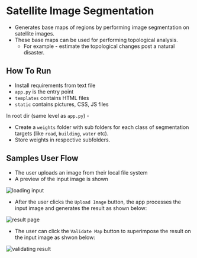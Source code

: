 # Satellite Image Segmentation
* Generates base maps of regions by performing image segmentation on satellite images.
* These base maps can be used for performing topological analysis.
  * For example - estimate the topological changes post a natural disaster. 

## How To Run
* Install requirements from text file
* `app.py` is the entry point
* `templates` contains HTML files
* `static` contains pictures, CSS, JS files

In root dir (same level as `app.py`) -
* Create a `weights` folder with sub folders for each class of segmentation targets (like `road`, `building`, `water` etc).
* Store weights in respective subfolders.

## Samples User Flow
* The user uploads an image from their local file system
* A preview of the input image is shown


![loading input](https://github.com/sudhamsugurijala/Satellite-Image-Segmentation/blob/main/static/css/images/input.png)


* After the user clicks the `Upload Image` button, the app processes the input image and generates the result as shown below:


![result page](https://github.com/sudhamsugurijala/Satellite-Image-Segmentation/blob/main/static/css/images/result.png)


* The user can click the `Validate Map` button to superimpose the result on the input image as shwon below:

![validating result](https://github.com/sudhamsugurijala/Satellite-Image-Segmentation/blob/main/static/css/images/validation.png)
